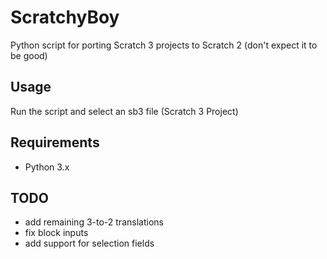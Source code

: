 # ScratchyBoy
Python script for porting Scratch 3 projects to Scratch 2 (don't expect it to be good)

## Usage
Run the script and select an sb3 file (Scratch 3 Project)

## Requirements
- Python 3.x

## TODO
- add remaining 3-to-2 translations
- fix block inputs
- add support for selection fields
